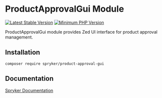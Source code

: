 # ProductApprovalGui Module
[![Latest Stable Version](https://poser.pugx.org/spryker/product-approval-gui/v/stable.svg)](https://packagist.org/packages/spryker/product-approval-gui)
[![Minimum PHP Version](https://img.shields.io/badge/php-%3E%3D%208.0-8892BF.svg)](https://php.net/)

ProductApprovalGui module provides Zed UI interface for product approval management.

## Installation

```
composer require spryker/product-approval-gui
```

## Documentation

[Spryker Documentation](https://docs.spryker.com)
